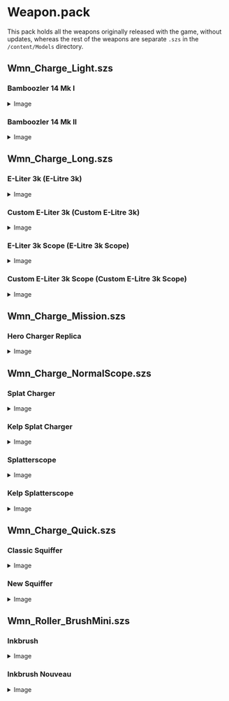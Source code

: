 # Weapon.pack
This pack holds all the weapons originally released with the game, without updates, whereas the rest of the weapons are separate `.szs` in the `/content/Models` directory.

## Wmn_Charge_Light.szs
### Bamboozler 14 Mk I
<details>
  <summary>Image</summary>
  
![jkt2](https://github.com/Delus1onL/Images/blob/main/WeaponPack/Wmn_Charge_Light.png)
</details>

### Bamboozler 14 Mk II
<details>
  <summary>Image</summary>
  
![jkt2](https://github.com/Delus1onL/Images/blob/main/WeaponPack/Wmn_Charge_Light_Cstm.png)
</details>

## Wmn_Charge_Long.szs
### E-Liter 3k (E-Litre 3k)
<details>
  <summary>Image</summary>
  
![jkt2](https://github.com/Delus1onL/Images/blob/main/WeaponPack/Wmn_Charge_Long.png)
</details>

### Custom E-Liter 3k (Custom E-Litre 3k)
<details>
  <summary>Image</summary>

![jkt2](https://github.com/Delus1onL/Images/blob/main/WeaponPack/Wmn_Charge_Long_Cstm.png)
</details>

### E-Liter 3k Scope (E-Litre 3k Scope)
<details>
  <summary>Image</summary>

![jkt2](https://github.com/Delus1onL/Images/blob/main/WeaponPack/Wmn_Charge_LongScope.png)
</details>

### Custom E-Liter 3k Scope (Custom E-Litre 3k Scope)
<details>
  <summary>Image</summary>

![jkt2](https://github.com/Delus1onL/Images/blob/main/WeaponPack/Wmn_Charge_LongScope_Cstm.png)
</details>

## Wmn_Charge_Mission.szs
### Hero Charger Replica
<details>
  <summary>Image</summary>

![jkt2](https://github.com/Delus1onL/Images/blob/main/WeaponPack/Wmn_Charge_Mission.png)
</details>

## Wmn_Charge_NormalScope.szs
### Splat Charger
<details>
  <summary>Image</summary>

![jkt2](https://github.com/Delus1onL/Images/blob/main/WeaponPack/Wmn_Charge_Normal.png)
</details>

### Kelp Splat Charger
<details>
  <summary>Image</summary>

![jkt2](https://github.com/Delus1onL/Images/blob/main/WeaponPack/Wmn_Charge_Normal_Cstm.png)
</details>

### Splatterscope
<details>
  <summary>Image</summary>

![jkt2](https://github.com/Delus1onL/Images/blob/main/WeaponPack/Wmn_Charge_NormalScope.png)
</details>

### Kelp Splatterscope
<details>
  <summary>Image</summary>

![jkt2](https://github.com/Delus1onL/Images/blob/main/WeaponPack/Wmn_Charge_NormalScope_Cstm.png)
</details>

## Wmn_Charge_Quick.szs
### Classic Squiffer
<details>
  <summary>Image</summary>

![jkt2](https://github.com/Delus1onL/Images/blob/main/WeaponPack/Wmn_Charge_Quick.png)
</details>

### New Squiffer
<details>
  <summary>Image</summary>

![jkt2](https://github.com/Delus1onL/Images/blob/main/WeaponPack/Wmn_Charge_Quick_Cstm.png)
</details>

## Wmn_Roller_BrushMini.szs
### Inkbrush
<details>
  <summary>Image</summary>

![jkt2](https://github.com/Delus1onL/Images/blob/main/WeaponPack/Wmn_Roller_BrushMini.png)
</details>

### Inkbrush Nouveau
<details>
  <summary>Image</summary>

![jkt2](https://github.com/Delus1onL/Images/blob/main/WeaponPack/Wmn_Roller_BrushMini_Cstm.png)
</details>

